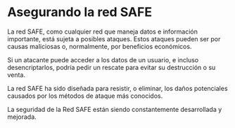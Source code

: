 # Asegurando la red SAFE

La red SAFE, como cualquier red que maneja datos e información importante, está sujeta a posibles ataques. Estos ataques pueden ser por causas maliciosas o, normalmente, por beneficios económicos.

Si un atacante puede acceder a los datos de un usuario, e incluso desencriptarlos, podría pedir un rescate para evitar su destrucción o su venta.

La red SAFE ha sido diseñada para resistir, o eliminar, los daños potenciales causados por los métodos de ataque más conocidos.


La seguridad de la Red SAFE están siendo constantemente desarrollada y mejorada.
